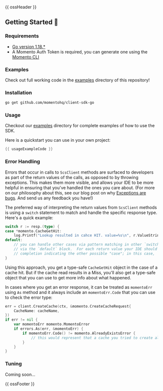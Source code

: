{{ ossHeader }}

## Getting Started :running:

### Requirements

- [Go version 1.18.\*](https://go.dev/dl/)
- A Momento Auth Token is required, you can generate one using
  the [Momento CLI](https://github.com/momentohq/momento-cli)

### Examples

Check out full working code in the [examples](./examples/README.md) directory of this repository!

### Installation

```bash
go get github.com/momentohq/client-sdk-go
```

### Usage

Checkout our [examples](./examples/README.md) directory for complete examples of how to use the SDK.

Here is a quickstart you can use in your own project:

```go
{{ usageExampleCode }}
```

### Error Handling

Errors that occur in calls to `ScsClient` methods are surfaced to developers as part of the return values of the calls, as opposed to by throwing exceptions. 
This makes them more visible, and allows your IDE to be more helpful in ensuring that you've handled the ones you care about. (For more on our philosophy about this, see our blog post on why [Exceptions are bugs](https://www.gomomento.com/blog/exceptions-are-bugs). And send us any feedback you have!)

The preferred way of interpreting the return values from `ScsClient` methods is using a `switch` statement to match and handle the specific response type. 
Here's a quick example:
```go
switch r := resp.(type) {
case *momento.CacheGetHit:
    log.Printf("Lookup resulted in cahce HIT. value=%s\n", r.ValueString())
default:
	// you can handle other cases via pattern matching in other `switch case`, or a default case
    // via the `default` block.  For each return value your IDE should be able to give you code
    // completion indicating the other possible "case"; in this case, `*momento.CacheGetMiss`.
}
```

Using this approach, you get a type-safe `CacheGetHit` object in the case of a cache hit. 
But if the cache read results in a Miss, you'll also get a type-safe object that you can use to get more info about what happened.

In cases where you get an error response, it can be treated as `momentoErr` using `As` method and it always include an `momentoErr.Code` that you can use to check the error type:
```go
err = client.CreateCache(ctx, &momento.CreateCacheRequest{
    CacheName: cacheName,
})
if err != nil {
    var momentoErr momento.MomentoError
    if errors.As(err, &momentoErr) {
        if momentoErr.Code() != momento.AlreadyExistsError {
            // this would represent that a cache you tried to create already exists.
        }
    }
}
```

### Tuning

Coming soon...

{{ ossFooter }}
